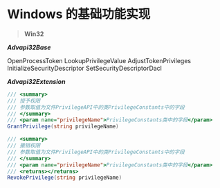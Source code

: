 # Windows 的基础功能实现

> **Win32**

**_Advapi32Base_**

OpenProcessToken
LookupPrivilegeValue
AdjustTokenPrivileges
InitializeSecurityDescriptor
SetSecurityDescriptorDacl

**_Advapi32Extension_**

```c#
/// <summary>
/// 授予权限
/// 参数取值为文件PrivilegeAPI中的类PrivilegeConstants中的字段
/// </summary>
/// <param name="privilegeName">PrivilegeConstants类中的字段</param>
GrantPrivilege(string privilegeName)

/// <summary>
/// 撤销权限
/// 参数取值为文件PrivilegeAPI中的类PrivilegeConstants中的字段
/// </summary>
/// <param name="privilegeName">PrivilegeConstants类中的字段</param>
/// <returns></returns>
RevokePrivilege(string privilegeName)
```
